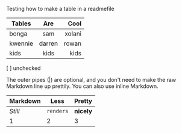 Testing how to make a table in a readmefile

| Tables        | Are           | Cool   |
| ------------- |:-------------:| -----: |
| bonga         | sam           |xolani  |       
| kwennie       | darren        | rowan  |
| kids          |  kids         | kids   |
 
[ ] unchecked 


The outer pipes (|) are optional, and you don't need to make the raw Markdown line up prettily. You can also use inline Markdown.

Markdown | Less | Pretty
--- | --- | ---
*Still* | `renders` | **nicely**
1 | 2 | 3
